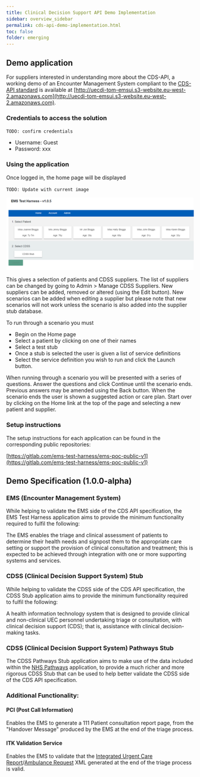 ```yaml
---
title: Clinical Decision Support API Demo Implementation
sidebar: overview_sidebar
permalink: cds-api-demo-implementation.html
toc: false
folder: emerging
---
```


## Demo application
For suppliers interested in understanding more about the CDS-API, a working demo of an Encounter Management System compliant to the [CDS-API standard](https://developer.nhs.uk/apis/cds-api/) is available at [http://uecdi-tom-emsui.s3-website.eu-west-2.amazonaws.com](http://uecdi-tom-emsui.s3-website.eu-west-2.amazonaws.com).

### Credentials to access the solution
`TODO: confirm credentials`
- Username: Guest
- Password: xxx

### Using the application

Once logged in, the home page will be displayed

`TODO: Update with current image`
<p style="text-align:center;"><a href="images/ems-demo-homepage.png"><img src="images/ems-demo-homepage.png" alt="The EMS Test Harness home page" title="The EMS Test Harness home page" style="max-width:100%"></a></p>

This gives a selection of patients and CDSS suppliers. The list of suppliers can be changed by going to Admin > Manage CDSS Suppliers. New suppliers can be added, removed or altered (using the Edit button). New scenarios can be added when editing a supplier but please note that new scenarios will not work unless the scenario is also added into the supplier stub database.

To run through a scenario you must 
- Begin on the Home page
- Select a patient by clicking on one of their names
- Select a test stub
- Once a stub is selected the user is given a list of service definitions
- Select the service definition you wish to run and click the Launch button.

When running through a scenario you will be presented with a series of questions. Answer the questions and click Continue until the scenario ends. Previous answers may be amended using the Back button. When the scenario ends the user is shown a suggested action or care plan. Start over by clicking on the Home link at the top of the page and selecting a new patient and supplier.

### Setup instructions 

The setup instructions for each application can be found in the corresponding public repositories:

[https://gitlab.com/ems-test-harness/ems-poc-public-v1](https://gitlab.com/ems-test-harness/ems-poc-public-v1)

## Demo Specification (1.0.0-alpha)

### EMS (Encounter Management System)

While helping to validate the EMS side of the CDS API specification, the EMS Test Harness application aims to provide the minimum functionality required to fulfil the following: 

The EMS enables the triage and clinical assessment of patients to determine their health needs and signpost them to the appropriate care setting or support the provision of clinical consultation and treatment; this is expected to be achieved through integration with one or more supporting systems and services.

### CDSS (Clinical Decision Support System) Stub

While helping to validate the CDSS side of the CDS API specification, the CDSS Stub application aims to provide the minimum functionality required to fulfil the following: 

A health information technology system that is designed to provide clinical and non-clinical UEC personnel undertaking triage or consultation, with clinical decision support (CDS); that is, assistance with clinical decision-making tasks.

### CDSS (Clinical Decision Support System) Pathways Stub

The CDSS Pathways Stub application aims to make use of the data included within the [NHS Pathways](https://digital.nhs.uk/services/nhs-pathways) application, to provide a much richer and more rigorous CDSS Stub that can be used to help better validate the CDSS side of the CDS API specification.

### Additional Functionality:

#### PCI (Post Call Information)

Enables the EMS to generate a 111 Patient consultation report page, from the "Handover Message" produced by the EMS at the end of the triage process.

#### ITK Validation Service

Enables the EMS to validate that the [Integrated Urgent Care Report](https://data.developer.nhs.uk/dms/IUC-3.0-RC1/Domains/IntegratedUrgentCare/Tabular%20View/POCD_RM200001GB02.html)/[Ambulance Request](https://data.developer.nhs.uk/dms/IUC-3.0-RC1/Domains/IntegratedUrgentCare/Tabular%20View/REPC_RM200001GB02.html) XML generated at the end of the triage process is valid.